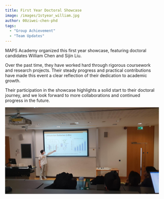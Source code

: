 ```yaml
---
title: First Year Doctoral Showcase
image: /images/1styear_william.jpg
author: 00ziwei-chen-phd
tags:
  - "Group Achievement"
  - "Team Updates"
---
```


MAPS Academy organized this first year showcase, featuring doctoral candidates William Chen and Sijin Liu.

Over the past time, they have worked hard through rigorous coursework and research projects. Their steady progress and practical contributions have made this event a clear reflection of their dedication to academic growth.

Their participation in the showcase highlights a solid start to their doctoral journey, and we look forward to more collaborations and continued progress in the future.

![William Presentation](/images/1styear_william.jpg)
